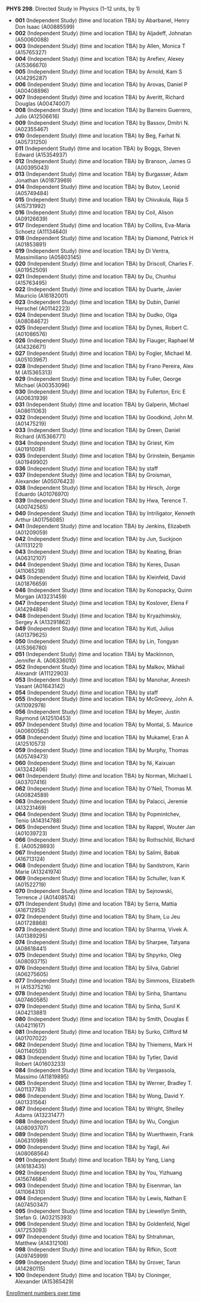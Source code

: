 **PHYS 298**: Directed Study in Physics (1–12 units, by 1)

- **001** (Independent Study) (time and location TBA) by Abarbanel, Henry Don Isaac (A00885599)
- **002** (Independent Study) (time and location TBA) by Aljadeff, Johnatan (A50060088)
- **003** (Independent Study) (time and location TBA) by Allen, Monica T (A15765327)
- **004** (Independent Study) (time and location TBA) by Arefiev, Alexey (A15366670)
- **005** (Independent Study) (time and location TBA) by Arnold, Kam S (A14295287)
- **006** (Independent Study) (time and location TBA) by Arovas, Daniel P (A00408896)
- **007** (Independent Study) (time and location TBA) by Averitt, Richard Douglas (A00474007)
- **008** (Independent Study) (time and location TBA) by Barreiro Guerrero, Julio (A12506616)
- **009** (Independent Study) (time and location TBA) by Bassov, Dmitri N. (A02355467)
- **010** (Independent Study) (time and location TBA) by Beg, Farhat N. (A05731250)
- **011** (Independent Study) (time and location TBA) by Boggs, Steven Edward (A15354937)
- **012** (Independent Study) (time and location TBA) by Branson, James G (A00395043)
- **013** (Independent Study) (time and location TBA) by Burgasser, Adam Jonathan (A01873969)
- **014** (Independent Study) (time and location TBA) by Butov, Leonid (A05749484)
- **015** (Independent Study) (time and location TBA) by Chivukula, Raja S (A15731992)
- **016** (Independent Study) (time and location TBA) by Coil, Alison (A09126639)
- **017** (Independent Study) (time and location TBA) by Collins, Eva-Maria Schoetz (A11134640)
- **018** (Independent Study) (time and location TBA) by Diamond, Patrick H (A01853891)
- **019** (Independent Study) (time and location TBA) by Di Ventra, Massimiliano (A05803145)
- **020** (Independent Study) (time and location TBA) by Driscoll, Charles F. (A01952509)
- **021** (Independent Study) (time and location TBA) by Du, Chunhui (A15763495)
- **022** (Independent Study) (time and location TBA) by Duarte, Javier Mauricio (A16182001)
- **023** (Independent Study) (time and location TBA) by Dubin, Daniel Herschel (A01142223)
- **024** (Independent Study) (time and location TBA) by Dudko, Olga (A08084672)
- **025** (Independent Study) (time and location TBA) by Dynes, Robert C. (A01086576)
- **026** (Independent Study) (time and location TBA) by Flauger, Raphael M (A14326671)
- **027** (Independent Study) (time and location TBA) by Fogler, Michael M. (A05103967)
- **028** (Independent Study) (time and location TBA) by Frano Pereira, Alex M (A15365313)
- **029** (Independent Study) (time and location TBA) by Fuller, George Michael (A00353096)
- **030** (Independent Study) (time and location TBA) by Fullerton, Eric E (A00631939)
- **031** (Independent Study) (time and location TBA) by Galperin, Michael (A08611063)
- **032** (Independent Study) (time and location TBA) by Goodkind, John M. (A01475219)
- **033** (Independent Study) (time and location TBA) by Green, Daniel Richard (A15366771)
- **034** (Independent Study) (time and location TBA) by Griest, Kim (A01910091)
- **035** (Independent Study) (time and location TBA) by Grinstein, Benjamin (A01949902)
- **036** (Independent Study) (time and location TBA) by staff
- **037** (Independent Study) (time and location TBA) by Groisman, Alexander (A05076423)
- **038** (Independent Study) (time and location TBA) by Hirsch, Jorge Eduardo (A01076970)
- **039** (Independent Study) (time and location TBA) by Hwa, Terence T. (A00742565)
- **040** (Independent Study) (time and location TBA) by Intriligator, Kenneth Arthur (A01756085)
- **041** (Independent Study) (time and location TBA) by Jenkins, Elizabeth (A01209059)
- **042** (Independent Study) (time and location TBA) by Jun, Suckjoon (A11131221)
- **043** (Independent Study) (time and location TBA) by Keating, Brian (A06312107)
- **044** (Independent Study) (time and location TBA) by Keres, Dusan (A11065218)
- **045** (Independent Study) (time and location TBA) by Kleinfeld, David (A01876659)
- **046** (Independent Study) (time and location TBA) by Konopacky, Quinn Morgan (A13231459)
- **047** (Independent Study) (time and location TBA) by Koslover, Elena F (A14294894)
- **048** (Independent Study) (time and location TBA) by Kryazhimskiy, Sergey A (A13291862)
- **049** (Independent Study) (time and location TBA) by Kuti, Julius (A01379625)
- **050** (Independent Study) (time and location TBA) by Lin, Tongyan (A15366780)
- **051** (Independent Study) (time and location TBA) by Mackinnon, Jennifer A. (A06336010)
- **052** (Independent Study) (time and location TBA) by Malkov, Mikhail Alexandr (A11122903)
- **053** (Independent Study) (time and location TBA) by Manohar, Aneesh Vasant (A01643142)
- **054** (Independent Study) (time and location TBA) by staff
- **055** (Independent Study) (time and location TBA) by McGreevy, John A. (A11092978)
- **056** (Independent Study) (time and location TBA) by Meyer, Justin Raymond (A12510453)
- **057** (Independent Study) (time and location TBA) by Montal, S. Maurice (A00600562)
- **058** (Independent Study) (time and location TBA) by Mukamel, Eran A (A12510573)
- **059** (Independent Study) (time and location TBA) by Murphy, Thomas (A05749473)
- **060** (Independent Study) (time and location TBA) by Ni, Kaixuan (A13242406)
- **061** (Independent Study) (time and location TBA) by Norman, Michael L (A03707416)
- **062** (Independent Study) (time and location TBA) by O'Neil, Thomas M. (A00824589)
- **063** (Independent Study) (time and location TBA) by Palacci, Jeremie (A13231469)
- **064** (Independent Study) (time and location TBA) by Popmintchev, Tenio (A14314788)
- **065** (Independent Study) (time and location TBA) by Rappel, Wouter Jan (A01039723)
- **066** (Independent Study) (time and location TBA) by Rothschild, Richard E. (A00528693)
- **067** (Independent Study) (time and location TBA) by Salimi, Babak (A16713124)
- **068** (Independent Study) (time and location TBA) by Sandstrom, Karin Marie (A13241974)
- **069** (Independent Study) (time and location TBA) by Schuller, Ivan K (A01522719)
- **070** (Independent Study) (time and location TBA) by Sejnowski, Terrence J (A01408574)
- **071** (Independent Study) (time and location TBA) by Serra, Mattia (A16712953)
- **072** (Independent Study) (time and location TBA) by Sham, Lu Jeu (A01728868)
- **073** (Independent Study) (time and location TBA) by Sharma, Vivek A. (A01389295)
- **074** (Independent Study) (time and location TBA) by Sharpee, Tatyana (A08618441)
- **075** (Independent Study) (time and location TBA) by Shpyrko, Oleg (A08093715)
- **076** (Independent Study) (time and location TBA) by Silva, Gabriel (A06275605)
- **077** (Independent Study) (time and location TBA) by Simmons, Elizabeth H (A15375216)
- **078** (Independent Study) (time and location TBA) by Sinha, Shantanu (A07460585)
- **079** (Independent Study) (time and location TBA) by Sinha, Sunil K (A04213881)
- **080** (Independent Study) (time and location TBA) by Smith, Douglas E (A04211617)
- **081** (Independent Study) (time and location TBA) by Surko, Clifford M (A01707022)
- **082** (Independent Study) (time and location TBA) by Thiemens, Mark H (A01140503)
- **083** (Independent Study) (time and location TBA) by Tytler, David Robert (A01603233)
- **084** (Independent Study) (time and location TBA) by Vergassola, Massimo (A11819895)
- **085** (Independent Study) (time and location TBA) by Werner, Bradley T. (A01137783)
- **086** (Independent Study) (time and location TBA) by Wong, David Y. (A01331564)
- **087** (Independent Study) (time and location TBA) by Wright, Shelley Adams (A13231477)
- **088** (Independent Study) (time and location TBA) by Wu, Congjun (A08093707)
- **089** (Independent Study) (time and location TBA) by Wuerthwein, Frank (A06310989)
- **090** (Independent Study) (time and location TBA) by Yagil, Avi (A08068564)
- **091** (Independent Study) (time and location TBA) by Yang, Liang (A16183435)
- **092** (Independent Study) (time and location TBA) by You, Yizhuang (A15674684)
- **093** (Independent Study) (time and location TBA) by Eisenman, Ian (A11064310)
- **094** (Independent Study) (time and location TBA) by Lewis, Nathan E (A07450347)
- **095** (Independent Study) (time and location TBA) by Llewellyn Smith, Stefan G. (A03215393)
- **096** (Independent Study) (time and location TBA) by Goldenfeld, Nigel (A17253093)
- **097** (Independent Study) (time and location TBA) by Shtrahman, Matthew (A14312106)
- **098** (Independent Study) (time and location TBA) by Rifkin, Scott (A09745999)
- **099** (Independent Study) (time and location TBA) by Grover, Tarun (A14280115)
- **100** (Independent Study) (time and location TBA) by Cloninger, Alexander (A15365429)

[Enrollment numbers over time](./PHYS298.tsv)
